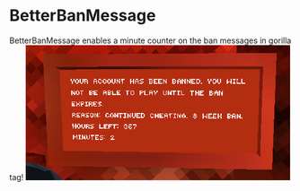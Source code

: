 # BetterBanMessage
BetterBanMessage enables a minute counter on the ban messages in gorilla tag!
![alt](https://github.com/tnuser3/BetterBanMessage/blob/main/image.png?raw=true)

